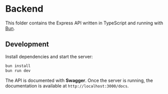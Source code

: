 # Backend

This folder contains the Express API written in TypeScript and running with [Bun](https://bun.sh/).

## Development

Install dependencies and start the server:

```bash
bun install
bun run dev
```

The API is documented with **Swagger**. Once the server is running, the documentation is available at `http://localhost:3000/docs`.
